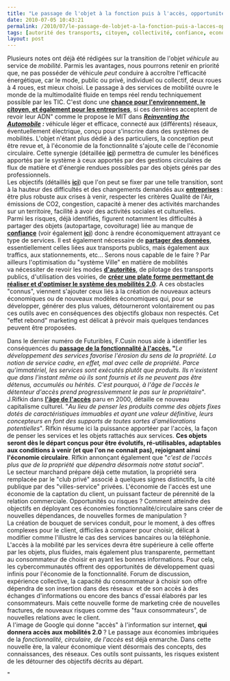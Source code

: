 ```yaml
---
title: "Le passage de l'objet à la fonction puis à l'accès, opportunités et risques"
date: 2010-07-05 10:43:21
permalink: /2010/07/le-passage-de-lobjet-a-la-fonction-puis-a-lacces-opportunites-et-risques.html
tags: [autorité des transports, citoyen, collectivité, confiance, economie circulaire, Efficacité énergétique, internet, partage de données, partage de la voirie, Service de mobilité]
layout: post
---
```


<p>Plusieurs notes ont déjà été rédigées sur la transition de l'objet <em>véhicule</em> au service de <em>mobilité</em>. Parmis les avantages, nous pourrons retenir en priorité que, ne pas posséder de véhicule <em>peut</em> conduire à accroître l'efficacité énergétique, car le mode, public ou privé, individuel ou collectif, deux roues à 4 roues, est mieux choisi. Le passage à des services de mobilité ouvre le monde de la multimodalité fluide en temps réel rendu techniquement possible par les TIC. C'est donc une <strong><a href="https://gabrielplassat.github.io/transportsdufutur/2009/11/le-passage-de-lobjet-vehicule-aux-services-de-mobilite-une-chance.html" target="_blank">chance pour l'environnement, le citoyen, et également pour les entreprises</a></strong>, si ces dernières acceptent de revoir leur ADN" comme le propose le MIT dans <a href="http://mitpress.mit.edu/catalog/item/default.asp?ttype=2&tid=12044" target="_blank"><strong><em>Reinventing the Automobile</em></strong></a><strong><em> : </em></strong>véhicule léger et efficace, connecté aux (différents) réseaux, éventuellement électrique, conçu pour s'inscrire dans des systèmes de mobilités. L'objet n'étant plus dédié à des particuliers, la conception peut être revue et, à l'économie de la fonctionnalité s'ajoute celle de l'économie circulaire. Cette synergie (détaillée <strong><a href="https://gabrielplassat.github.io/transportsdufutur/2010/06/le-vehicule-electrique-le-service-et-leconomie-circulaire.html" target="_blank">ici</a></strong>) permettra de cumuler les bénéfices apportés par le système à ceux apportés par des gestions circulaires de flux de matière et d'énergie rendues possibles par des objets gérés par des professionnels. <br />Les objectifs (détaillés <strong><a href="https://gabrielplassat.github.io/transportsdufutur/2009/11/pour-une-mobilite-plus-robuste-aux-crises-a-venir.html" target="_blank">ici</a></strong>) que l'on peut se fixer par une telle transition, sont à la hauteur des difficultés et des changements demandés aux <a href="https://gabrielplassat.github.io/transportsdufutur/2010/04/metanote-tdf-5-les-entreprises.html" target="_blank"><strong>entreprises</strong></a><strong> </strong>: être plus robuste aux crises à venir, respecter les critères Qualité de l'Air, émissions de CO2, congestion, capacité à mener des activités marchandes sur un territoire, facilité à avoir des activités sociales et culturelles.<br />Parmi les risques, déjà identifiés, figurent notamment les difficultés à partager des objets (autopartage, covoiturage) liée au manque de <a href="https://gabrielplassat.github.io/transportsdufutur/2010/03/parce-que-la-confiance-est-essentielle.html" target="_blank"><strong>confiance</strong></a> (voir également <strong><a href="https://gabrielplassat.github.io/transportsdufutur/2010/01/la-puissance-des-reseaux-seratelle-suffisante.html" target="_blank">ici</a></strong>) donc à rendre économiquement attrayant ce type de services. Il est également nécessaire de <strong><a href="https://gabrielplassat.github.io/transportsdufutur/2010/01/open-air-government.html" target="_blank">partager des données</a></strong>, essentiellement celles liées aux transports publics, mais également aux traffics, aux stationnements, etc... Serons nous capable de le faire ? Par ailleurs l'optimisation du "système Ville" en matière de mobilités va nécessiter de revoir les modes <strong><a href="https://gabrielplassat.github.io/transportsdufutur/2009/11/autorite-des-transports-vers-une-revolution.html" target="_blank">d'autorités</a></strong>, de pilotage des transports publics, d'utilisation des voiries, de <strong><a href="https://gabrielplassat.github.io/transportsdufutur/2010/06/metanote-tdf-6-quelle-plate-forme-pour-concevoir-et-realiser-le-premier-systeme-de-mobilite-20.html" target="_blank">créer une plate forme permettant de réaliser et d'optimiser le système des mobilités 2.0</a></strong>. A ces obstacles "connus", viennent s'ajouter ceux liés à la création de nouveaux acteurs économiques ou de nouveaux modèles économiques qui, pour se développer, générer des plus values, détourneront volontairement ou pas ces outils avec en conséquences des objectifs globaux non respectés. Cet "effet rebond" marketing est délicat à prévoir mais quelques tendances peuvent être proposées.<br /> </p>  <!--more-->  <p>Dans le dernier numéro de Futuribles, F.Cusin nous aide à identifier les conséquences du <a href="http://www.futuribles-revue.com/index.php?option=com_article&access=standard&Itemid=129&url=/articles/futur/abs/2010/02/futur_2010_360_5/futur_2010_360_5.html" target="_blank"><strong>passage de la fonctionnalité à l'accès.</strong></a><strong> "</strong><em>Le développement des services favorise l'érosion du sens de la propriété. La notion de service cadre, en effet, mal avec celle de propriété. Parce qu'immatériel, les services sont exécutés plutôt que produits. Ils n'existent que dans l'instant même où ils sont fournis et ils ne peuvent pas être détenus, accumulés ou hérités. C'est pourquoi, à l'âge de l'accès le détenteur d'accès prend progressivemment le pas sur le propriétaire</em>". J.Rifkin dans <strong><a href="http://www.amazon.fr/L%C3%A2ge-lacc%C3%A8s-nouvelle-culture-capitalisme/dp/2707146080" target="_blank">l'âge de l'accès</a></strong> paru en 2000, détaille ce nouveau capitalisme culturel. "<em>Au lieu de penser les produits comme des objets fixes dotés de caractéristiques immuables et ayant une valeur définitive, leurs concepteurs en font des supports de toutes sortes d'améliorations potentielles</em>". Rifkin résume ici la puissance apportéer par l'accès, la façon de penser les services et les objets rattachés aux services. <strong>Ces objets seront dès le départ conçus pour être évolutifs, ré-utilisables, adaptables aux conditions à venir (et que l'on ne connait pas), rejoignant ainsi l'économie circulaire</strong>. Rifkin annonçant également que "<em>c'est de l'accès plus que de la propriété que dépendra désormais notre statut social</em>".<br />Le secteur marchand prépare déjà cette mutation, la propriété sera remplacée par le "club privé" associé à quelques signes distinctifs, la cité publique par des "villes-service" privées. L'économie de l'accès est une économie de la captation du client, un puissant facteur de pérennité de la relation commerciale. Opportunités ou risques ? Comment atteindre des objectifs en déployant ces économies fonctionnalité/circulaire sans créer de nouvelles dépendances, de nouvelles formes de manipulation ? <br />La création de bouquet de services conduit, pour le moment, à des offres complexes pour le client, difficiles à comparer pour choisir, délicat à modifier comme l'illustre le cas des services bancaires ou la téléphonie. L'accès à la mobilité par les services devra être supérieure à celle offerte par les objets, plus fluides, mais également plus transparente, permettant au consommateur de choisir en ayant les bonnes informations. Pour cela, les cybercommunautés offrent des opportunités de développement quasi infinis pour l'économie de la fonctionnalité. Forum de discussion, expérience collective, la capacité du consommateur à choisir son offre dépendra de son insertion dans des réseaux  et de son accès à des échanges d'informations ou encore des bancs d'essai élaborés par les consommateurs. Mais cette nouvelle forme de marketing crée de nouvelles fractures, de nouveaux risques comme des "faux consommateurs", de nouvelles relations avec le client.<br />A l'image de Google qui donne "accès" à l'information sur internet, <strong>qui donnera accès aux mobilités 2.0</strong> ? Le passage aux économies imbriquées de la <em>fonctionnalité, circulaire, de l'accès</em> est déjà enmarche. Dans cette nouvelle ère, la valeur économique vient désormais des concepts, des connaissances, des réseaux. Ces outils sont puissants, les risques existent de les détourner des objectifs décrits au départ.</p>"
